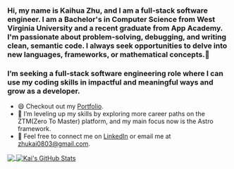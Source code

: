 ### Hi, my name is Kaihua Zhu, and I am a full-stack software engineer. I am a Bachelor's in Computer Science from West Virginia University and a recent graduate from App Academy. I'm passionate about problem-solving, debugging, and writing clean, semantic code. I always seek opportunities to delve into new languages, frameworks, or mathematical concepts.👋                                
  
### I’m seeking a full-stack software engineering role where I can use my coding skills in impactful and meaningful ways and grow as a developer.   

* 😄 Checkout out my [Portfolio](https://kaizhu94.github.io/).  
* 🌱 I’m leveling up my skills by exploring more career paths on the ZTM(Zero To Master) platform, and my main focus now is the Astro framework.
* 💬 Feel free to connect me on [LinkedIn](https://www.linkedin.com/in/kaihua-zhu-177a041b1/) or email me at <a href="mailto:zhukai0803@gmail.com?">zhukai0803@gmail.com</a>.   


<a href="https://github.com/kaizhu94/kaizhu94">
  <img align="center" src="https://github-readme-stats.vercel.app/api/top-langs/?username=kaizhu94&hide=java,html,tex&title_color=ffffff&text_color=c9cacc&icon_color=2bbc8a&bg_color=1d1f21&langs_count=3" />
</a>
<a href="https://github.com/kaizhu94/kaizhu94">
  <img align="center" src="https://github-readme-stats.vercel.app/api?username=kaizhu94&show_icons=true&line_height=27&count_private=true&title_color=ffffff&text_color=c9cacc&icon_color=2bbc8a&bg_color=1d1f21" alt="Kai's GitHub Stats" />
</a>


<!-- 
**kaizhu94/kaizhu94** is a ✨ _special_ ✨ repository because its `README.md` (this file) appears on your GitHub profile.

Here are some ideas to get you started:

- 🔭 I’m currently working on ...  
- 🌱 I’m currently learning ... 
- 👯 I’m looking to collaborate on ...
- 🤔 I’m looking for help with ...
- 💬 Ask me about ...
- 📫 How to reach me: ... 
- 😄 Pronouns: ...  
- ⚡ Fun fact: ...     
--> 
  
  
  
